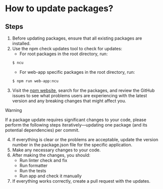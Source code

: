 # How to update packages?

## Steps
1. Before updating packages, ensure that all existing packages are installed.
2. Use the npm check updates tool to check for updates:
   - For root packages in the root directory, run:
   ```bash
   $ ncu
   ```
   - For web-app specific packages in the root directory, run:
    ```bash
   $ npm run web-app:ncu
   ```
3. Visit the [npm website](https://www.npmjs.com/), search for the packages, and review the GitHub issues to see what problems users are experiencing with the latest version and any breaking changes that might affect you.

> [!WARNING]
> 
> If a package update requires significant changes to your code, please perform the following steps iteratively—updating one package (and its potential dependencies) per commit.

4. If everything is clear or the problems are acceptable, update the version number in the package.json file for the specific application.
5. Make any necessary changes to your code.
6. After making the changes, you should:
   - Run linter check and fix
   - Run formatter
   - Run the tests
   - Run app and check it manually
7. If everything works correctly, create a pull request with the updates.